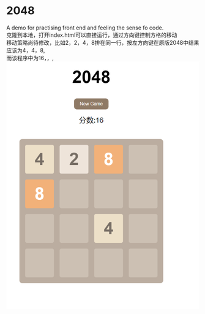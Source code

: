 # 2048
A demo for practising front end and feeling the sense fo code.</br>
克隆到本地，打开index.html可以直接运行，通过方向键控制方格的移动</br>
移动策略尚待修改，比如2，2，4，8排在同一行，按左方向键在原版2048中结果应该为4，4，8,</br>
而该程序中为16，，,</br>
![](./2048.png)
